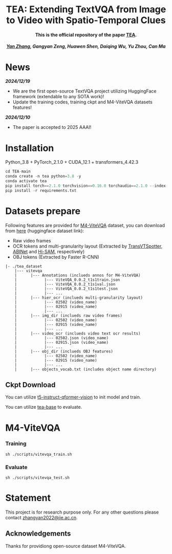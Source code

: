 
<h1 align="center"> TEA: Extending TextVQA from Image to Video with Spatio-Temporal Clues</h1>
<p align="center">
<h4 align="center">This is the official repository of the paper <a href="https://arxiv.org/abs/2412.12502">TEA</a>.</h4>
<h5 align="center"><em><a href="https://scholar.google.com/citations?hl=zh-CN&user=IUNcUO0AAAAJ">Yan Zhang</a>, Gangyan Zeng, Huawen Shen, Daiqing Wu, Yu Zhou, Can Ma </em></h5>



# News
***2024/12/19***
- We are the first open-source TextVQA project utilizing HuggingFace framework (extendable to any SOTA work)!
- Update the training codes, training ckpt and M4-ViteVQA datasets features!

***2024/12/10***
- The paper is accepted to 2025 AAAI! 


# Installation
Python_3.8 + PyTorch_2.1.0 + CUDA_12.1 + transformers_4.42.3

```python
cd TEA-main
conda create -n tea python=3.8 -y
conda activate tea
pip install torch==2.1.0 torchvision==0.16.0 torchaudio==2.1.0 --index-url https://download.pytorch.org/whl/cu121
pip install -r requirements.txt
```

# Datasets prepare

Following features are provided for [M4-ViteVQA](https://github.com/bytedance/VTVQA) dataset, you can download from [here](https://huggingface.co/datasets/yan1223/tea-m4vitevqa/tree/main) (huggingface dataset link):
- Raw video frames
- OCR tokens and multi-granularity layout (Extracted by [TransVTSpotter](https://github.com/bytedance/VTVQA), [ABINet](https://github.com/bytedance/VTVQA) and [Hi-SAM](https://github.com/ymy-k/Hi-SAM), respectively)
- OBJ tokens (Extracted by Faster R-CNN)

```
|- ./tea_dataset
    |--- vitevqa
    |      |--- Annotations (inclueds annos for M4-ViteVQA)
    |            |--- ViteVQA_0.0.2_t1s1train.json
    |            |--- ViteVQA_0.0.2_t1s1val.json
    |            |--- ViteVQA_0.0.2_t1s1test.json
    |            |--- ...
    |      |--- hier_ocr (inclueds multi-granularity layout)
    |            |--- 02502 (video_name)
    |            |--- 02915 (video_name)
    |            |--- ...
    |      |--- img_dir (inclueds raw video frames)
    |            |--- 02502 (video_name)
    |            |--- 02915 (video_name)
    |            |--- ...
    |      |--- video_ocr (inclueds video text ocr results)
    |            |--- 02502.json (video_name)
    |            |--- 02915.json (video_name)
    |            |--- ...
    |      |--- obj_dir (inclueds OBJ features)
    |            |--- 02502 (video_name)
    |            |--- 02915 (video_name)
    |            |--- ...
    |      |--- objects_vocab.txt (includes object name directory)
```
 


## Ckpt Download
You can utilize [t5-instruct-qformer-vision](https://huggingface.co/yan1223/TEA_init/tree/main) to init model and train.

You can utilize [tea-base](https://huggingface.co/yan1223/tea-base/tree/main) to evaluate.



# M4-ViteVQA
### Training
```
sh ./scripts/vitevqa_train.sh
```
### Evaluate
```
sh ./scripts/vitevqa_test.sh
```


# Statement

This project is for research purpose only. For any other questions please contact [zhangyan2022@iie.ac.cn](mailto:zhangyan2022@iie.ac.cn).

## Acknowledgements
Thanks for providiong open-source dataset M4-ViteVQA.
